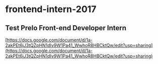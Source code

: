 # frontend-intern-2017

## Test Prelo Front-end Developer Intern

[https://docs.google.com/document/d/1a-2akPEt6jJ3tQZpHN1dIv9W1Pa41_WwhoR8HBCktQw/edit?usp=sharing](https://docs.google.com/document/d/1a-2akPEt6jJ3tQZpHN1dIv9W1Pa41_WwhoR8HBCktQw/edit?usp=sharing)

